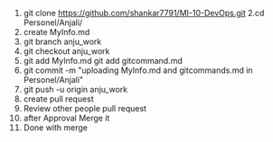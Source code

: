 
1. git clone https://github.com/shankar7791/MI-10-DevOps.git
2.cd Personel/Anjali/
3. create MyInfo.md
4. git branch anju_work
5. git checkout anju_work
6. git add MyInfo.md
   git add gitcommand.md
7. git commit -m "uploading MyInfo.md and gitcommands.md in Personel/Anjali"
8. git push -u origin anju_work
9. create pull request
10. Review other people pull request
11. after Approval Merge it
12. Done with merge





